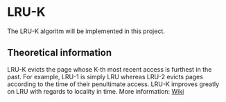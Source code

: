 # LRU-K
The LRU-K algoritm will be implemented in this project.
## Theoretical information
LRU-K evicts the page whose K-th most recent access is furthest in the past. For example, LRU-1 is simply LRU whereas LRU-2 evicts pages according to the time of their penultimate access. LRU-K improves greatly on LRU with regards to locality in time.
More information: [Wiki](https://en.wikipedia.org/wiki/Page_replacement_algorithm#Variants_on_LRU)
